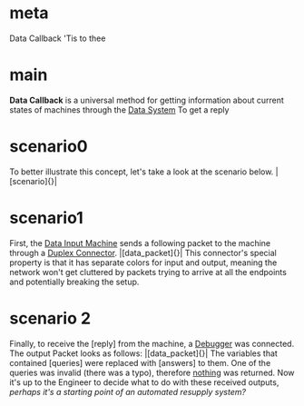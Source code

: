 # meta
Data Callback
'Tis to thee

# main
**Data Callback** is a universal method for getting information about current states of machines through the [Data System](data_main.md)
To get a reply

# scenario0
To better illustrate this concept, let's take a look at the scenario below.
|[scenario]{}|

# scenario1
First, the [Data Input Machine](data_input_machine.md) sends a following packet to the machine through a [Duplex Connector](data_wiring.md#duplexconnector).
|[data_packet]{}|
This connector's special property is that it has separate colors for input and output, meaning the network won't get cluttered by packets trying to arrive at all the endpoints and potentially breaking the setup.

# scenario 2
Finally, to receive the [reply] from the machine, a [Debugger](data_wiring.md#debugger) was connected.
The output Packet looks as follows:
|[data_packet]{}|
The variables that contained [queries] were replaced with [answers] to them. One of the queries was invalid (there was a typo), therefore [nothing](data_types.md#null) was returned.
Now it's up to the Engineer to decide what to do with these received outputs, *perhaps it's a starting point of an automated resupply system?*